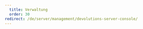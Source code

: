 ```yaml
---
  title: Verwaltung
  order: 30
redirect: /de/server/management/devolutions-server-console/
---
```

